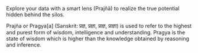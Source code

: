 

Explore your data with a smart lens (Prajñā) to realize the true potential hidden behind the silos.

Prajña or Pragya[a] (Sanskrit: प्रज्ञ, प्रज्ञा, प्राज्ञ, प्राज्ञा) is used to refer to the highest and purest form of wisdom, intelligence and understanding. Pragya is the state of wisdom which is higher than the knowledge obtained by reasoning and inference.
